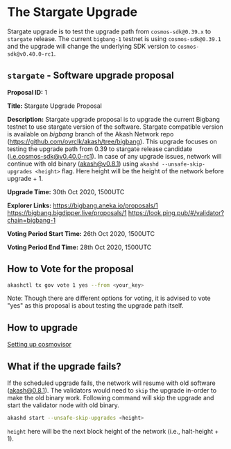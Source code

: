 # The Stargate Upgrade

Stargate upgrade is to test the upgrade path from `cosmos-sdk@0.39.x` to `stargate` release. The current `bigbang-1` testnet 
is using `cosmos-sdk@0.39.1` and the upgrade will change the underlying SDK version to `cosmos-sdk@v0.40.0-rc1`.

## `stargate` - Software upgrade proposal
**Proposal ID:** 1

**Title:** Stargate Upgrade Proposal

**Description:** Stargate upgrade proposal is to upgrade the current Bigbang testnet to use stargate version of the software. 
Stargate compatible version is available on *bigbang* branch of the Akash Network repo (https://github.com/ovrclk/akash/tree/bigbang). 
This upgrade focuses on testing the upgrade path from 0.39 to stargate release candidate (i.e.cosmos-sdk@v0.40.0-rc1). In case of any upgrade issues, 
network will continue with old binary (akash@v0.8.1) using `akashd --unsafe-skip-upgrades <height>` flag. Here height will be the height of 
the network before upgrade + 1.

**Upgrade Time:** 30th Oct 2020, 1500UTC

**Explorer Links:** https://bigbang.aneka.io/proposals/1 https://bigbang.bigdipper.live/proposals/1 https://look.ping.pub/#/validator?chain=bigbang-1

**Voting Period Start Time:** 26th Oct 2020, 1500UTC 

**Voting Period End Time:** 28th Oct 2020, 1500UTC 

## How to Vote for the proposal

```sh
akashctl tx gov vote 1 yes --from <your_key>
```
Note: Though there are different options for voting, it is advised to vote "yes" as this proposal is about testing the upgrade path itself.
 
## How to upgrade 
[Setting up cosmovisor](.cosmovisor-setup.md)

## What if the upgrade fails?

If the scheduled upgrade fails, the network will resume with old software (akash@0.8.1). The validators would need to `skip` the upgrade in-order to 
make the old binary work. Following command will skip the upgrade and start the validator node with old binary.

```sh
akashd start --unsafe-skip-upgrades <height>
```
`height` here will be the next block height of the network (i.e., halt-height + 1).
